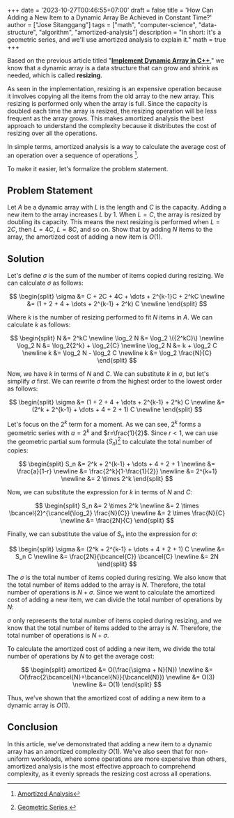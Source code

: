 +++
date = '2023-10-27T00:46:55+07:00'
draft = false
title = 'How Can Adding a New Item to a Dynamic Array Be Achieved in Constant Time?'
author = ["Jose Sitanggang"]
tags = ["math", "computer-science", "data-structure", "algorithm", "amortized-analysis"]
description = "In short: It's a geometric series, and we'll use amortized analysis to explain it."
math = true
+++

Based on the previous article titled "**[Implement Dynamic Array in C++](https://josestg.com/blog/implement-dynamic-array-in-cpp)**," we know that a dynamic array is a data structure that can grow and shrink as needed, which is called **resizing**.

As seen in the implementation, resizing is an expensive operation because it involves copying all the items from the old array to the new array. This resizing is performed only when the array is full. Since the capacity is doubled each time the array is resized, the resizing operation will be less frequent as the array grows. This makes amortized analysis the best approach to understand the complexity because it distributes the cost of resizing over all the operations.

In simple terms, amortized analysis is a way to calculate the average cost of an operation over a sequence of operations [^1].

To make it easier, let's formalize the problem statement.

## Problem Statement

Let $A$ be a dynamic array with $L$ is the length and $C$ is the capacity. 
Adding a new item to the array increases $L$ by 1. When $L=C$, the array is resized by doubling its capacity. This means the next resizing is performed when $L=2C$, then $L=4C$, $L=8C$, and so on. Show that by adding $N$ items to the array, the amortized cost of adding a new item is $O(1)$.

## Solution

Let's define $\sigma$ is the sum of the number of items copied during resizing. We can calculate $\sigma$ as follows:

$$
\begin{split}
\sigma  &= C + 2C + 4C +  \dots + 2^{k-1}C + 2^kC  \newline
        &= (1 + 2 + 4 + \dots + 2^{k-1} + 2^k) C \newline
\end{split}
$$

Where $k$ is the number of resizing performed to fit $N$ items in $A$. We can calculate $k$ as follows:

$$
\begin{split}
N           &= 2^kC \newline
\log_2 N    &= \log_2 \({2^kC}\) \newline
\log_2 N    &= \log_2{2^k} + \log_2{C} \newline
\log_2 N    &= k + \log_2 C \newline
k           &= \log_2 N - \log_2 C \newline
k           &= \log_2 \frac{N}{C}
\end{split}
$$

Now, we have $k$ in terms of $N$ and $C$. We can substitute $k$ in $\sigma$, but let's simplify $\sigma$ first. We can rewrite $\sigma$ from the highest order to the lowest order as follows:

$$
\begin{split}
\sigma &= (1 + 2 + 4 + \dots + 2^{k-1} + 2^k) C \newline
       &= (2^k + 2^{k-1} + \dots + 4 + 2 + 1) C \newline
\end{split}
$$

Let's focus on the $2^k$ term for a moment. As we can see, $2^k$ forms a geometric series with $a=2^k$ and $r=\frac{1}{2}$. Since $r<1$, we can use the geometric partial sum formula ($S_n$)[^2] to calculate the total number of copies:

$$
\begin{split}
 S_n &= 2^k + 2^{k-1} + \dots + 4 + 2 + 1 \newline
     &= \frac{a}{1-r} \newline
     &= \frac{2^k}{1-\frac{1}{2}} \newline
     &= 2^{k+1} \newline
     &= 2 \times 2^k
\end{split}
$$

Now, we can substitute the expression for $k$ in terms of $N$ and $C$:

$$
\begin{split}
S_n &= 2 \times 2^k \newline
    &= 2 \times \bcancel{2}^{\cancel{\log_2} \frac{N}{C}} \newline
    &= 2 \times \frac{N}{C} \newline
    &= \frac{2N}{C}
\end{split}
$$

Finally, we can substitute the value of $S_n$ into the expression for $\sigma$:

$$
\begin{split}
\sigma &= (2^k + 2^{k-1} + \dots + 4 + 2 + 1) C \newline
       &= S_n C \newline
       &= \frac{2N}{\bcancel{C}} \bcancel{C} \newline
       &= 2N
\end{split}
$$

The $\sigma$ is the total number of items copied during resizing. We also know that the total number of items added to the array is $N$. Therefore, the total number of operations is $N + \sigma$. Since we want to calculate the amortized cost of adding a new item, we can divide the total number of operations by $N$:


$\sigma$ only represents the total number of items copied during resizing, and we know that the total number of items added to the array is $N$. Therefore, the total number of operations is $N + \sigma$.

To calculate the amortized cost of adding a new item, we divide the total number of operations by $N$ to get the average cost:

$$
\begin{split}
amortized   &= O(\frac{\sigma + N}{N}) \newline
            &= O(\frac{2\bcancel{N}+\bcancel{N}}{\bcancel{N}}) \newline
            &= O(3) \newline
            &= O(1)
\end{split}
$$

Thus, we've shown that the amortized cost of adding a new item to a dynamic array is $O(1)$.

## Conclusion

In this article, we've demonstrated that adding a new item to a dynamic array has an amortized complexity $O(1)$. We've also seen that for non-uniform workloads, where some operations are more expensive than others, amortized analysis is the most effective approach to comprehend complexity, as it evenly spreads the resizing cost across all operations.


[^1]: [Amortized Analysis](https://www.cs.cornell.edu/courses/cs3110/2011fa/supplemental/lec20-amortized/amortized.html)
[^2]: [Geometric Series ](https://mathbooks.unl.edu/Calculus/sec-7-2-geometric.html)